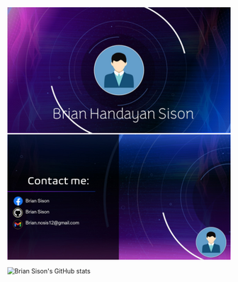 <img src="https://raw.githubusercontent.com/BrianSison/BrianSison/main/Slide1.JPG"/>



<img src="https://raw.githubusercontent.com/BrianSison/BrianSison/main/Slide4.JPG"/>

<!--*![Top Langs](https://github-readme-stats.vercel.app/api/top-langs/?username=briansison&show_icons=true&theme=cobalt)-->

![Brian Sison's GitHub stats](https://github-readme-stats.vercel.app/api?username=briansison&show_icons=true&theme=cobalt)


